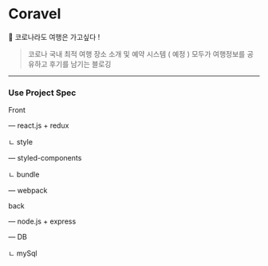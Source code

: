 # Coravel

🚄 코로나라도 여행은 가고싶다 !

> 코로나 국내 최적 여행 장소 소개 및 예약 시스템 ( 예정 )
> 모두가 여행정보를 공유하고 후기를 남기는 블로깅 

---

### Use Project Spec

Front

— react.js + redux

ㄴ style 

  — styled-components

ㄴ bundle

  — webpack

back

— node.js + express

— DB 

ㄴ mySql
